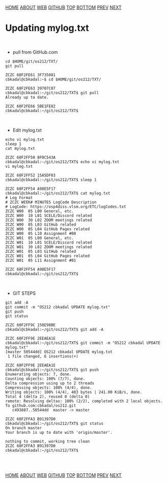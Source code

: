 ---
---
[HOME](index.md)
[ABOUT](README.md)
[WEB](https://osp4diss.vlsm.org/)
[GITHUB](https://github.com/UI-FASILKOM-OS/osp4diss/)
[TOP](#)
[BOTTOM](#endofpage)
[PREV](index.md)
[NEXT](CBKadal2.md)

# Updating mylog.txt
<br>

* pull from GitHub.com

```
cd $HOME/git/os212/TXT/
git pull

```

```
ZCZC 60F2FE61 3F735081
cbkadal@cbkadal:~$ cd $HOME/git/os212/TXT/

ZCZC 60F2FE63 39707C07
cbkadal@cbkadal:~/git/os212/TXT$ git pull
Already up to date.

ZCZC 60F2FE66 5BE1FE82
cbkadal@cbkadal:~/git/os212/TXT$ 

```

<br>

* Edit mylog.txt

```
echo vi mylog.txt
sleep 1
cat mylog.txt

```

```
ZCZC 60F2FF50 8F0C543A
cbkadal@cbkadal:~/git/os212/TXT$ echo vi mylog.txt
vi mylog.txt

ZCZC 60F2FF52 15A5DF03
cbkadal@cbkadal:~/git/os212/TXT$ sleep 1

ZCZC 60F2FF54 A98E5F17
cbkadal@cbkadal:~/git/os212/TXT$ cat mylog.txt
# Log Format
# ZCZC WEEK# MINUTES LogCode Description
# LogCode: https://osp4diss.vlsm.org/ETC/logCodes.txt
ZCZC W00  05 L00 General, etc.
ZCZC W00  10 L01 SCELE/Discord related
ZCZC W00  30 L02 ZOOM meetings related
ZCZC W00  05 L03 GitHub related
ZCZC W00  05 L04 GitHub Pages related
ZCZC W00  05 L10 Assignment #00
ZCZC W01  05 L00 General, etc.
ZCZC W01  10 L01 SCELE/Discord related
ZCZC W01  30 L02 ZOOM meetings related
ZCZC W01  05 L03 GitHub related
ZCZC W01  05 L04 GitHub Pages related
ZCZC W01  05 L11 Assignment #01

ZCZC 60F2FF54 A98E5F17
cbkadal@cbkadal:~/git/os212/TXT$ 

```
<br>

* GIT STEPS

```
git add -A
git commit -m "OS212 cbkadal UPDATE mylog.txt"
git push
git status

```

```
ZCZC 60F2FF9C 158E98BE
cbkadal@cbkadal:~/git/os212/TXT$ git add -A

ZCZC 60F2FF9E 2EEAEA1E
cbkadal@cbkadal:~/git/os212/TXT$ git commit -m "OS212 cbkadal UPDATE mylog.txt"
[master 50544dd] OS212 cbkadal UPDATE mylog.txt
 1 file changed, 6 insertions(+)

ZCZC 60F2FF9E 2EEAEA1E
cbkadal@cbkadal:~/git/os212/TXT$ git push
Enumerating objects: 7, done.
Counting objects: 100% (7/7), done.
Delta compression using up to 2 threads
Compressing objects: 100% (4/4), done.
Writing objects: 100% (4/4), 483 bytes | 241.00 KiB/s, done.
Total 4 (delta 2), reused 0 (delta 0)
remote: Resolving deltas: 100% (2/2), completed with 2 local objects.
To github.com:cbkadal/os212.git
   c493887..50544dd  master -> master

ZCZC 60F2FFA3 B91397D0
cbkadal@cbkadal:~/git/os212/TXT$ git status
On branch master
Your branch is up to date with 'origin/master'.

nothing to commit, working tree clean
ZCZC 60F2FFA3 B91397D0
cbkadal@cbkadal:~/git/os212/TXT$ 

```

<br id="endofpage"><br>

[HOME](index.md)
[ABOUT](README.md)
[WEB](https://osp4diss.vlsm.org/)
[GITHUB](https://github.com/UI-FASILKOM-OS/osp4diss/)
[TOP](#)
[BOTTOM](#endofpage)
[PREV](index.md)
[NEXT](CBKadal2.md)

